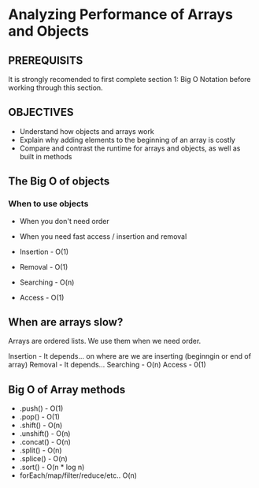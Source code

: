# Analyzing Performance of Arrays and Objects
## PREREQUISITS
It is strongly recomended to first complete section 1: Big O Notation before working through this section.

## OBJECTIVES
* Understand how objects and arrays work
* Explain why adding elements to the beginning of an array is costly
* Compare and contrast the runtime for arrays and objects, as well as built in methods


## The Big O of objects
### When to use objects
* When you don't need order
* When you need fast access / insertion and removal

* Insertion - O(1)
* Removal - O(1)
* Searching - O(n)
* Access - O(1)

## When are arrays slow?
Arrays are ordered lists. We use them when we need order.

Insertion - It depends... on where are we are inserting (beginngin or end of array)
Removal - It depends...
Searching - O(n)
Access - 0(1)

## Big O of Array methods

* .push() - O(1)
* .pop() - O(1)
* .shift() - O(n)
* .unshift() - O(n)
* .concat() - O(n)
* .split() - O(n)
* .splice() - O(n)
* .sort() - O(n * log n)
* forEach/map/filter/reduce/etc.. O(n)
